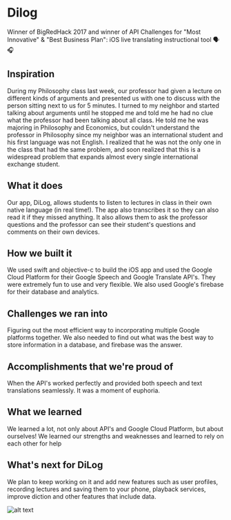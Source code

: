# Dilog
Winner of BigRedHack 2017 and winner of API Challenges for "Most Innovative" &amp; "Best Business Plan": iOS live translating instructional tool 🗣🎧

## Inspiration
During my Philosophy class last week, our professor had given a lecture on different kinds of arguments and presented us with one to discuss with the person sitting next to us for 5 minutes. I turned to my neighbor and started talking about arguments until he stopped me and told me he had no clue what the professor had been talking about all class. He told me he was majoring in Philosophy and Economics, but couldn't understand the professor in Philosophy since my neighbor was an international student and his first language was not English. I realized that he was not the only one in the class that had the same problem, and soon realized that this is a widespread problem that expands almost every single international exchange student.

## What it does
Our app, DiLog, allows students to listen to lectures in class in their own native language (in real time!). The app also transcribes it so they can also read it if they missed anything. It also allows them to ask the professor questions and the professor can see their student's questions and comments on their own devices.

## How we built it
We used swift and objective-c to build the iOS app and used the Google Cloud Platform for their Google Speech and Google Translate API's. They were extremely fun to use and very flexible. We also used Google's firebase for their database and analytics.

## Challenges we ran into
Figuring out the most efficient way to incorporating multiple Google platforms together. We also needed to find out what was the best way to store information in a database, and firebase was the answer.

## Accomplishments that we're proud of
When the API's worked perfectly and provided both speech and text translations seamlessly. It was a moment of euphoria.

## What we learned
We learned a lot, not only about API's and Google Cloud Platform, but about ourselves! We learned our strengths and weaknesses and learned to rely on each other for help

## What's next for DiLog
We plan to keep working on it and add new features such as user profiles, recording lectures and saving them to your phone, playback services, improve diction and other features that include data.

![alt text](https://raw.githubusercontent.com/tinahaibodi/DiLog/master/readme.md/to/CoverPage.png)


